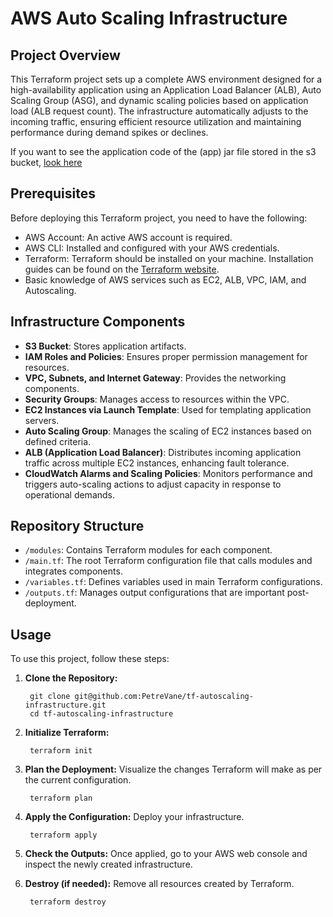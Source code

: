 

# AWS Auto Scaling Infrastructure

## Project Overview

This Terraform project sets up a complete AWS environment designed for a high-availability application using an Application Load Balancer (ALB), 
Auto Scaling Group (ASG), and dynamic scaling policies based on application load (ALB request count). 
The infrastructure automatically adjusts to the incoming traffic, ensuring efficient resource utilization and maintaining performance during demand spikes or declines.

If you want to see the application code of the (app) jar file stored in the s3 bucket, [look here](https://github.com/PetreVane/dummy-app) 

## Prerequisites

Before deploying this Terraform project, you need to have the following:

- AWS Account: An active AWS account is required.
- AWS CLI: Installed and configured with your AWS credentials.
- Terraform: Terraform should be installed on your machine. Installation guides can be found on the [Terraform website](https://learn.hashicorp.com/terraform/getting-started/install.html).
- Basic knowledge of AWS services such as EC2, ALB, VPC, IAM, and Autoscaling.

## Infrastructure Components

- **S3 Bucket**: Stores application artifacts.
- **IAM Roles and Policies**: Ensures proper permission management for resources.
- **VPC, Subnets, and Internet Gateway**: Provides the networking components.
- **Security Groups**: Manages access to resources within the VPC.
- **EC2 Instances via Launch Template**: Used for templating application servers.
- **Auto Scaling Group**: Manages the scaling of EC2 instances based on defined criteria.
- **ALB (Application Load Balancer)**: Distributes incoming application traffic across multiple EC2 instances, enhancing fault tolerance.
- **CloudWatch Alarms and Scaling Policies**: Monitors performance and triggers auto-scaling actions to adjust capacity in response to operational demands.

## Repository Structure

- `/modules`: Contains Terraform modules for each component.
- `/main.tf`: The root Terraform configuration file that calls modules and integrates components.
- `/variables.tf`: Defines variables used in main Terraform configurations.
- `/outputs.tf`: Manages output configurations that are important post-deployment.

## Usage

To use this project, follow these steps:

1. **Clone the Repository:**
   ```
    git clone git@github.com:PetreVane/tf-autoscaling-infrastructure.git
    cd tf-autoscaling-infrastructure
   ```

2. **Initialize Terraform:**
   ```
    terraform init
   ```

3. **Plan the Deployment:**
   Visualize the changes Terraform will make as per the current configuration.
   ```
    terraform plan
   ```

4. **Apply the Configuration:**
   Deploy your infrastructure.
   ```
    terraform apply
   ```

5. **Check the Outputs:**
   Once applied, go to your AWS web console and inspect the newly created infrastructure.

6. **Destroy (if needed):**
   Remove all resources created by Terraform.
   ```
    terraform destroy
   ```



